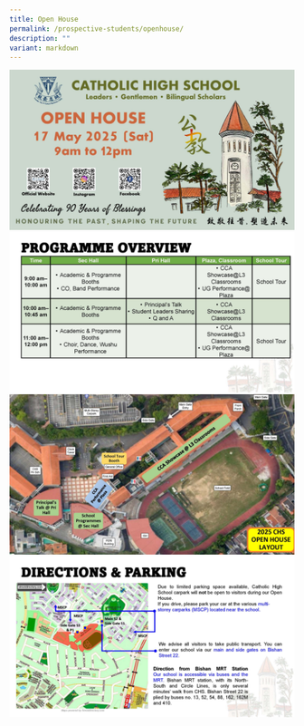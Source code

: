 ```yaml
---
title: Open House
permalink: /prospective-students/openhouse/
description: ""
variant: markdown
---
```

![](/images/Secondary/OH_2025_P1.jpg)
![](/images/Secondary/OH_2025_P2.jpg)
![](/images/Secondary/OH_2025_P3.jpg)![](/images/Secondary/OH_2025_P4.jpg)